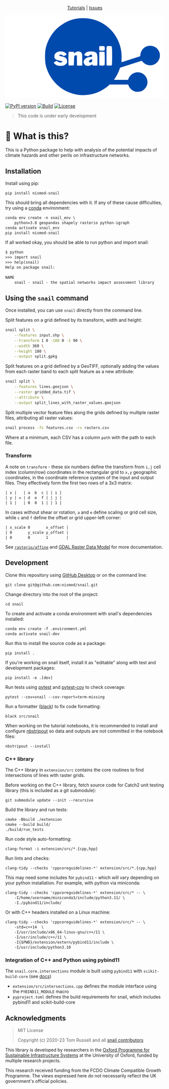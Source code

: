 <p align="center">
<a href="https://github.com/nismod/snail/tree/main/docs/source/tutorials">Tutorials</a> |
<a href="https://github.com/nismod/snail/issues">Issues</a>
</p>

<p align="center">
<img src="./images/snail.svg" alt="snail" />
</p>

[![PyPI version](https://img.shields.io/pypi/v/nismod-snail.svg)](https://pypi.org/project/nismod-snail/)
[![Build](https://github.com/nismod/snail/actions/workflows/build.yml/badge.svg)](https://github.com/nismod/snail/actions/workflows/build.yml)
[![License](https://img.shields.io/pypi/l/nismod-snail.svg)](https://opensource.org/licenses/MIT)

> This code is under early development

# 🤔 What is this?

This is a Python package to help with analysis of the potential impacts of
climate hazards and other perils on infrastructure networks.

## Installation

Install using pip:

    pip install nismod-snail

This should bring all dependencies with it. If any of these cause difficulties,
try using a [conda](https://docs.conda.io/en/latest/miniconda.html) environment:

    conda env create -n snail_env \
        python=3.8 geopandas shapely rasterio python-igraph
    conda activate snail_env
    pip install nismod-snail

If all worked okay, you should be able to run python and import snail:

    $ python
    >>> import snail
    >>> help(snail)
    Help on package snail:

    NAME
        snail - snail - the spatial networks impact assessment library

## Using the `snail` command

Once installed, you can use `snail` directly from the command line.

Split features on a grid defined by its transform, width and height:

```bash
snail split \
    --features input.shp \
    --transform 1 0 -180 0 -1 90 \
    --width 360 \
    --height 180 \
    --output split.gpkg
```

Split features on a grid defined by a GeoTIFF, optionally adding the values from each raster band to each split feature as a new attribute:

```bash
snail split \
    --features lines.geojson \
    --raster gridded_data.tif \
    --attribute \
    --output split_lines_with_raster_values.geojson
```

Split multiple vector feature files along the grids defined by multiple raster files, attributing all raster values:

```bash
snail process -fs features.csv -rs rasters.csv
```

Where at a minimum, each CSV has a column `path` with the path to each file.

### Transform

A note on `transform` - these six numbers define the transform from `i,j` cell index (column/row) coordinates in the rectangular grid to `x,y` geographic coordinates, in the coordinate reference system of the input and output files. They effectively form the first two rows of a 3x3 matrix:

```
| x |   | a  b  c | | i |
| y | = | d  e  f | | j |
| 1 |   | 0  0  1 | | 1 |
```

In cases without shear or rotation, `a` and `e` define scaling or grid cell size, while `c` and `f` define the offset or grid upper-left corner:

```
| x_scale 0       x_offset |
| 0       y_scale y_offset |
| 0       0       1        |
```

See [`rasterio/affine`](https://github.com/rasterio/affine#usage) and [GDAL Raster Data Model](https://gdal.org/user/raster_data_model.html#affine-geotransform) for more documentation.

## Development

Clone this repository using [GitHub Desktop](https://desktop.github.com/) or on
the command line:

    git clone git@github.com:nismod/snail.git

Change directory into the root of the project:

    cd snail

To create and activate a conda environment with snail's dependencies installed:

    conda env create -f .environment.yml
    conda activate snail-dev

Run this to install the source code as a package:

    pip install .

If you're working on snail itself, install it as "editable" along with test and
development packages:

    pip install -e .[dev]

Run tests using [pytest](https://docs.pytest.org/en/latest/) and
[pytest-cov](https://pytest-cov.readthedocs.io) to check coverage:

    pytest --cov=snail --cov-report=term-missing

Run a formatter ([black](https://github.com/psf/black)) to fix code
formatting:

    black src/snail

When working on the tutorial notebooks, it is recommended to install and
configure [nbstripout](https://github.com/kynan/nbstripout) so data and outputs
are not committed in the notebook files:

    nbstripout --install

### C++ library

The C++ library in `extension/src` contains the core routines to find intersections of
lines with raster grids.

Before working on the C++ library, fetch source code for Catch2 unit testing
library (this is included as a git submodule):

    git submodule update --init --recursive

Build the library and run tests:

    cmake -Bbuild ./extension
    cmake --build build/
    ./build/run_tests

Run code style auto-formatting:

    clang-format -i extension/src/*.{cpp,hpp}

Run lints and checks:

    clang-tidy --checks 'cppcoreguidelines-*' extension/src/*.{cpp,hpp}

This may need some includes for `pybind11` - which will vary depending on your
python installation. For example, with python via miniconda:

    clang-tidy --checks 'cppcoreguidelines-*' extension/src/* -- \
        -I/home/username/miniconda3/include/python3.11/ \
        -I./pybind11/include/

Or with C++ headers installed on a Linux machine:

    clang-tidy --checks 'cppcoreguidelines-*' extension/src/* -- \
        -std=c++14  \
        -I/usr/include/x86_64-linux-gnu/c++/11 \
        -I/usr/include/c++/11 \
        -I{$PWD}/extension/extern/pybind11/include \
        -I/usr/include/python3.10

### Integration of C++ and Python using pybind11

The `snail.core.intersections` module is built using `pybind11` with
`scikit-build-core` (see [docs](https://scikit-build-core.readthedocs.io/en/latest/))

- `extension/src/intersections.cpp` defines the module interface using the
  `PYBIND11_MODULE` macro
- `pyproject.toml` defines the build requirements for snail, which includes
  pybind11 and scikit-build-core

## Acknowledgments

> MIT License
>
> Copyright (c) 2020-23 Tom Russell and all [snail contributors](https://github.com/nismod/snail/graphs/contributors)

This library is developed by researchers in the [Oxford Programme for Sustainable
Infrastructure Systems](https://opsis.eci.ox.ac.uk/) at the University of Oxford,
funded by multiple research projects.

This research received funding from the FCDO Climate Compatible Growth Programme.
The views expressed here do not necessarily reflect the UK government's official
policies.
